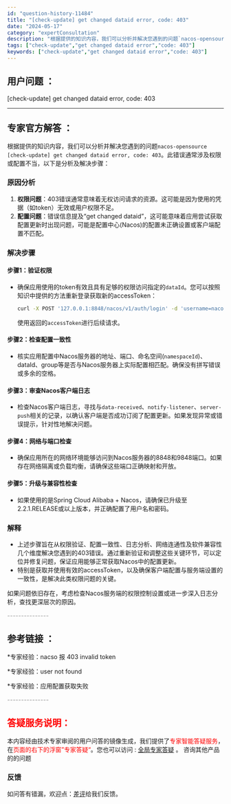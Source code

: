 ```yaml
---
id: "question-history-11484"
title: "[check-update] get changed dataid error, code: 403"
date: "2024-05-17"
category: "expertConsultation"
description: "根据提供的知识内容，我们可以分析并解决您遇到的问题`nacos-opensource [check-update] get changed dataid error, code: 403`。此错误通常涉及权限或配置不当，以下是分析及解决步骤：### 原因分析1. **权限问题**：403错误通常意味"
tags: ["check-update","get changed dataid error","code: 403"]
keywords: ["check-update","get changed dataid error","code: 403"]
---
```


## 用户问题 ： 
 [check-update] get changed dataid error, code: 403  

---------------
## 专家官方解答 ：

根据提供的知识内容，我们可以分析并解决您遇到的问题`nacos-opensource [check-update] get changed dataid error, code: 403`。此错误通常涉及权限或配置不当，以下是分析及解决步骤：

### 原因分析
1. **权限问题**：403错误通常意味着无权访问请求的资源。这可能是因为使用的凭据（如token）无效或用户权限不足。
2. **配置问题**：错误信息提及“get changed dataid”，这可能意味着应用尝试获取配置更新时出现问题，可能是配置中心(Nacos)的配置未正确设置或客户端配置不匹配。

### 解决步骤
#### 步骤1：验证权限
- 确保应用使用的token有效且具有足够的权限访问指定的`dataId`。您可以按照知识中提供的方法重新登录获取新的accessToken：
  ```bash
  curl -X POST '127.0.0.1:8848/nacos/v1/auth/login' -d 'username=nacos&password=nacos'
  ```
  使用返回的`accessToken`进行后续请求。

#### 步骤2：检查配置一致性
- 核实应用配置中Nacos服务器的地址、端口、命名空间(`namespaceId`)、dataId、group等是否与Nacos服务器上实际配置相匹配。确保没有拼写错误或多余的空格。

#### 步骤3：审查Nacos客户端日志
- 检查Nacos客户端日志，寻找与`data-received`、`notify-listener`、`server-push`相关的记录，以确认客户端是否成功订阅了配置更新。如果发现异常或错误提示，针对性地解决问题。

#### 步骤4：网络与端口检查
- 确保应用所在的网络环境能够访问到Nacos服务器的8848和9848端口。如果存在网络隔离或负载均衡，请确保这些端口正确映射和开放。

#### 步骤5：升级与兼容性检查
- 如果使用的是Spring Cloud Alibaba + Nacos，请确保已升级至2.2.1.RELEASE或以上版本，并正确配置了用户名和密码。

### 解释
- 上述步骤旨在从权限验证、配置一致性、日志分析、网络连通性及软件兼容性几个维度解决您遇到的403错误。通过重新验证和调整这些关键环节，可以定位并修复问题，保证应用能够正常获取Nacos中的配置更新。
- 特别是获取并使用有效的accessToken，以及确保客户端配置与服务端设置的一致性，是解决此类权限问题的关键。

如果问题依旧存在，考虑检查Nacos服务端的权限控制设置或进一步深入日志分析，查找更深层次的原因。


<font color="#949494">---------------</font> 


## 参考链接 ：

*专家经验：nacso 报 403 invalid token 
 
 *专家经验：user not found 
 
 *专家经验：应用配置获取失败 


 <font color="#949494">---------------</font> 
 


## <font color="#FF0000">答疑服务说明：</font> 

本内容经由技术专家审阅的用户问答的镜像生成，我们提供了<font color="#FF0000">专家智能答疑服务</font>，在<font color="#FF0000">页面的右下的浮窗”专家答疑“</font>。您也可以访问 : [全局专家答疑](https://answer.opensource.alibaba.com/docs/intro) 。 咨询其他产品的的问题

### 反馈
如问答有错漏，欢迎点：[差评](https://ai.nacos.io/user/feedbackByEnhancerGradePOJOID?enhancerGradePOJOId=13771)给我们反馈。
